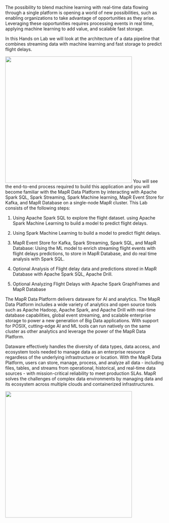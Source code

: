 The possibility to blend machine learning with real-time data flowing through a single platform is opening a world of new possibilities, such as enabling organizations to take advantage of opportunities as they arise. Leveraging these opportunities requires processing events in real time, applying machine learning to add value, and scalable fast storage.

In this Hands on Lab we will look at the architecture of a data pipeline  that combines streaming data with machine learning and fast storage
to predict flight delays. 

<img src="https://github.com/mapr-demos/katacoda-scenarios/raw/master/spark_flight_delays/assets/flightusecase.png?raw=true"  width="400" height="400">
You will see the end-to-end process required to build this application and you will become familiar with the MapR Data Platform by interacting with Apache Spark SQL, Spark Streaming, Spark Machine learning, MapR Event Store for Kafka, and MapR Database on a single-node MapR cluster. This Lab consists of the following steps:

1. Using Apache Spark SQL to explore the flight dataset.
using Apache Spark Machine Learning to build a model to predict flight delays.

2. Using Spark Machine Learning to build a model to predict flight delays.

3. MapR Event Store for Kafka, Spark Streaming, Spark SQL, and MapR Database: Using the ML model to enrich streaming flight events with flight delays predictions, to store in MapR Database, 
and do real time analysis with Spark SQL.

4. Optional Analysis of Flight delay data and predictions stored in MapR Database with Apache Spark SQL, Apache Drill.

5. Optional Analyzing Flight Delays with Apache Spark GraphFrames and MapR Database

The MapR Data Platform delivers dataware for AI and analytics. The MapR Data Platform includes a wide variety of analytics and open source tools such as Apache Hadoop, Apache Spark, and Apache Drill with real-time database capabilities, global event streaming, and scalable enterprise storage to power a new generation of Big Data applications. With support for POSIX, cutting-edge AI and ML tools can run natively on the same cluster as other analytics and leverage the power of the MapR Data Platform.

Dataware effectively handles the diversity of data types, data access, and ecosystem tools needed to manage data as an enterprise resource regardless of the underlying infrastructure or location. With the MapR Data Platform, users can store, manage, process, and analyze all data - including files, tables, and streams from operational, historical, and real-time data sources - with mission-critical reliability to meet production SLAs.  MapR solves the challenges of complex data environments by managing data and its ecosystem across multiple clouds and containerized infrastructures.

<img src="https://github.com/mapr-demos/katacoda-scenarios/blob/master/mapr-intro/assets/Data-Platform-Chart.png?raw=true"  width="400" height="400">

